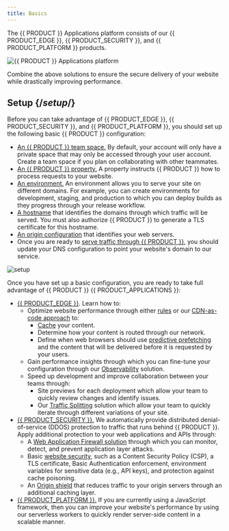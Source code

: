 ```yaml
---
title: Basics
---
```


The {{ PRODUCT }} Applications platform consists of our {{ PRODUCT_EDGE }}, {{ PRODUCT_SECURITY }}, and {{ PRODUCT_PLATFORM }} products.

![{{ PRODUCT }} Applications platform](/images/v7/basics/applications.png)

Combine the above solutions to ensure the secure delivery of your website while drastically improving performance.

## Setup {/*setup*/}

Before you can take advantage of {{ PRODUCT_EDGE }}, {{ PRODUCT_SECURITY }}, and {{ PRODUCT_PLATFORM }}, you should set up the following basic {{ PRODUCT }} configuration:

-   [An {{ PRODUCT }} team space.](/guides/basics/collaboration) By default, your account will only have a private space that may only be accessed through your user account. Create a team space if you plan on collaborating with other teammates.
-   [An {{ PRODUCT }} property.](/guides/getting_started#create-property) A property instructs {{ PRODUCT }} how to process requests to your website.
-   [An environment.](/guides/basics/environments) An environment allows you to serve your site on different domains. For example, you can create environments for development, staging, and production to which you can deploy builds as they progress through your release workflow.
-   [A hostname](/guides/basics/hostnames_and_origins#hostnames) that identifies the domains through which traffic will be served. You must also authorize {{ PRODUCT }} to generate a TLS certificate for this hostname.
-   [An origin configuration](/guides/basics/hostnames_and_origins#origin) that identifies your web servers.
-   Once you are ready to [serve traffic through {{ PRODUCT }}](/guides/basics/hostnames_and_origins#serving-traffic-through), you should update your DNS configuration to point your website's domain to our service. 

![setup](/images/v7/basics/setup-overview.png)

Once you have set up a basic configuration, you are ready to take full advantage of {{ PRODUCT }} {{ PRODUCT_APPLICATIONS }}:

-   [{{ PRODUCT_EDGE }}](/guides/performance). Learn how to:
    -   Optimize website performance through either [rules](/guides/performance/rules) or our [CDN-as-code approach](/guides/performance/cdn_as_code) to:
        -   [Cache](/guides/performance/getting_started#configure-caching) your content.
        -   Determine how your content is routed through our network.
        -   Define when web browsers should use [predictive prefetching](/guides/performance/prefetching) and the content that will be delivered before it is requested by your users.
    -   Gain performance insights through which you can fine-tune your configuration through our [Observability](/guides/performance/observability) solution.
    -   Speed up development and improve collaboration between your teams through:
	    -   Site previews for each deployment which allow your team to quickly review changes and identify issues. 
	    -   Our [Traffic Splitting](/guides/performance/traffic_splitting) solution which allow your team to quickly iterate through different variations of your site.
-   [{{ PRODUCT_SECURITY }}.](/guides/security) We automatically provide distributed denial-of-service (DDOS) protection to traffic that runs behind {{ PRODUCT }}. Apply additional protection to your web applications and APIs through:
    -   A [Web Application Firewall solution](/guides/security/waf) through which you can monitor, detect, and prevent application layer attacks.
	-   Basic [website security](/guides/security/edgejs_security), such as a Content Security Policy (CSP), a TLS certificate, Basic Authentication enforcement, environment variables for sensitive data (e.g., API keys), and protection against cache poisoning. 
	-   An [Origin shield](/guides/security/origin_shield) that reduces traffic to your origin servers through an additional caching layer.
-   [{{ PRODUCT_PLATFORM }}.](/guides/sites_frameworks/getting_started) If you are currently using a JavaScript framework, then you can improve your website's performance by using our serverless workers to quickly render server-side content in a scalable manner.
